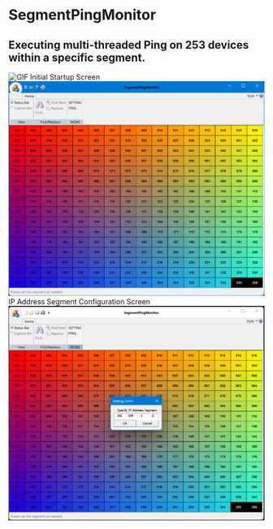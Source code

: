 # SegmentPingMonitor
## Executing multi-threaded Ping on 253 devices within a specific segment.
![GIF](img/SegmentPingMonitor.gif)
Initial Startup Screen
![Initial Startup Screen](<img/2023-08-15 151124-1.png>)
IP Address Segment Configuration Screen
![IP Address Segment Configuration Screen](<img/SETTING 2023-08-15 151245-1.png>)
